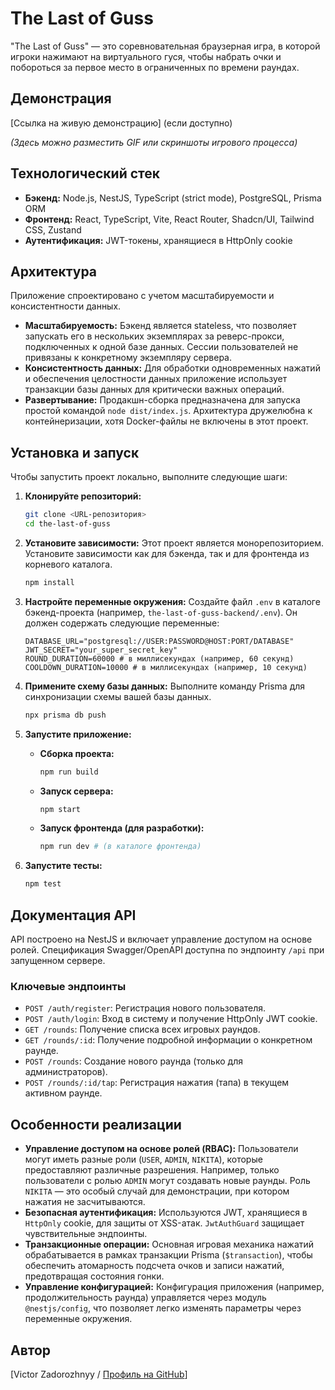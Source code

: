# The Last of Guss

"The Last of Guss" — это соревновательная браузерная игра, в которой игроки нажимают на виртуального гуся, чтобы набрать очки и побороться за первое место в ограниченных по времени раундах.

## Демонстрация

[Ссылка на живую демонстрацию] (если доступно)

_(Здесь можно разместить GIF или скриншоты игрового процесса)_

## Технологический стек

- **Бэкенд:** Node.js, NestJS, TypeScript (strict mode), PostgreSQL, Prisma ORM
- **Фронтенд:** React, TypeScript, Vite, React Router, Shadcn/UI, Tailwind CSS, Zustand
- **Аутентификация:** JWT-токены, хранящиеся в HttpOnly cookie

## Архитектура

Приложение спроектировано с учетом масштабируемости и консистентности данных.

- **Масштабируемость:** Бэкенд является stateless, что позволяет запускать его в нескольких экземплярах за реверс-прокси, подключенных к одной базе данных. Сессии пользователей не привязаны к конкретному экземпляру сервера.
- **Консистентность данных:** Для обработки одновременных нажатий и обеспечения целостности данных приложение использует транзакции базы данных для критически важных операций.
- **Развертывание:** Продакшн-сборка предназначена для запуска простой командой `node dist/index.js`. Архитектура дружелюбна к контейнеризации, хотя Docker-файлы не включены в этот проект.

## Установка и запуск

Чтобы запустить проект локально, выполните следующие шаги:

1.  **Клонируйте репозиторий:**

    ```sh
    git clone <URL-репозитория>
    cd the-last-of-guss
    ```

2.  **Установите зависимости:**
    Этот проект является монорепозиторием. Установите зависимости как для бэкенда, так и для фронтенда из корневого каталога.

    ```sh
    npm install
    ```

3.  **Настройте переменные окружения:**
    Создайте файл `.env` в каталоге бэкенд-проекта (например, `the-last-of-guss-backend/.env`). Он должен содержать следующие переменные:

    ```env
    DATABASE_URL="postgresql://USER:PASSWORD@HOST:PORT/DATABASE"
    JWT_SECRET="your_super_secret_key"
    ROUND_DURATION=60000 # в миллисекундах (например, 60 секунд)
    COOLDOWN_DURATION=10000 # в миллисекундах (например, 10 секунд)
    ```

4.  **Примените схему базы данных:**
    Выполните команду Prisma для синхронизации схемы вашей базы данных.

    ```sh
    npx prisma db push
    ```

5.  **Запустите приложение:**

    - **Сборка проекта:**
      ```sh
      npm run build
      ```
    - **Запуск сервера:**
      ```sh
      npm start
      ```
    - **Запуск фронтенда (для разработки):**
      ```sh
      npm run dev # (в каталоге фронтенда)
      ```

6.  **Запустите тесты:**
    ```sh
    npm test
    ```

## Документация API

API построено на NestJS и включает управление доступом на основе ролей. Спецификация Swagger/OpenAPI доступна по эндпоинту `/api` при запущенном сервере.

### Ключевые эндпоинты

- `POST /auth/register`: Регистрация нового пользователя.
- `POST /auth/login`: Вход в систему и получение HttpOnly JWT cookie.
- `GET /rounds`: Получение списка всех игровых раундов.
- `GET /rounds/:id`: Получение подробной информации о конкретном раунде.
- `POST /rounds`: Создание нового раунда (только для администраторов).
- `POST /rounds/:id/tap`: Регистрация нажатия (тапа) в текущем активном раунде.

## Особенности реализации

- **Управление доступом на основе ролей (RBAC):** Пользователи могут иметь разные роли (`USER`, `ADMIN`, `NIKITA`), которые предоставляют различные разрешения. Например, только пользователи с ролью `ADMIN` могут создавать новые раунды. Роль `NIKITA` — это особый случай для демонстрации, при котором нажатия не засчитываются.
- **Безопасная аутентификация:** Используются JWT, хранящиеся в `HttpOnly` cookie, для защиты от XSS-атак. `JwtAuthGuard` защищает чувствительные эндпоинты.
- **Транзакционные операции:** Основная игровая механика нажатий обрабатывается в рамках транзакции Prisma (`$transaction`), чтобы обеспечить атомарность подсчета очков и записи нажатий, предотвращая состояния гонки.
- **Управление конфигурацией:** Конфигурация приложения (например, продолжительность раунда) управляется через модуль `@nestjs/config`, что позволяет легко изменять параметры через переменные окружения.

## Автор

[Victor Zadorozhnyy / [Профиль на GitHub](https://github.com/Antibioticvz)]
